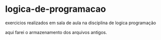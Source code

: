 # logica-de-programacao
exercicios realizados em sala de aula na disciplina de logica programação

aqui farei o armazenamento dos arquivos antigos.
